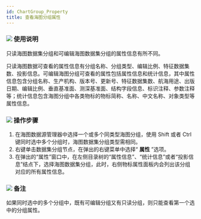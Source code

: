 ```yaml
---
id: ChartGroup_Property
title: 查看海图分组属性
---
```

### ![](../../../img/read.gif) 使用说明

只读海图数据集分组和可编辑海图数据集分组的属性信息有所不同。

只读海图数据可查看的属性信息有分组名称、分组类型、编辑比例、特征数据集数、投影信息。可编辑海图分组可查看的属性包括属性信息和统计信息，其中属性信息包含分组名称、生产机构、版本号、更新号、特征数据集数、航海用途、出版日期、编辑比例、垂直基准面、测深基准面、结构字段信息、标识注释、参数注释等；统计信息包含海图分组中各类物标的物标简称、名称、中文名称、对象类型等属性信息。

### ![](../../../img/read.gif) 操作步骤

1. 在海图数据源管理器中选择一个或多个同类型海图分组，使用 Shift 或者 Ctrl 键同时选中多个分组时，海图数据集分组类型需相同。
2. 右键单击数据集分组节点，在弹出的右键菜单中选择“ **属性** ”选项。
3. 在弹出的“属性”窗口中，在左侧目录树的“属性信息”、“统计信息”或者“投影信息”结点下，选择海图数据集分组，此时，右侧物标属性面板内会列出该分组对应的所有属性信息。

### ![](../../../img/note.png) 备注

如果同时选中的多个分组中，既有可编辑分组又有只读分组，则只能查看第一个选中的分组属性。
